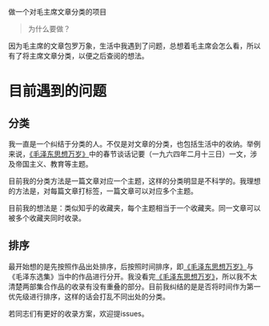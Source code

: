 做一个对毛主席文章分类的项目

> 为什么要做？

因为毛主席的文章包罗万象，生活中我遇到了问题，总想着毛主席会怎么看，所以有了将主席文章分类，以便之后查阅的想法。

# 目前遇到的问题

## 分类

我一直是一个纠结于分类的人。不仅是对文章的分类，也包括生活中的收纳。举例来说，[《毛泽东思想万岁》](https://www.marxists.org/chinese/maozedong/1968/index.htm)中的春节谈话记要（一九六四年二月十三日）一文，涉及帝国主义、教育等主题。

目前我的分类方法是一篇文章对应一个主题，这样的分类明显是不科学的。我理想的方法是，对每篇文章打标签，一篇文章可以对应多个主题。

目前我的想法是：类似知乎的收藏夹，每个主题相当于一个收藏夹。同一文章可以被多个收藏夹同时收录。



## 排序

最开始想的是先按照作品出处排序，后按照时间排序，即[《毛泽东思想万岁》](https://www.marxists.org/chinese/maozedong/1968/index.htm)与《毛泽东选集》当中的作品进行分开。我没看完[《毛泽东思想万岁》](https://www.marxists.org/chinese/maozedong/1968/index.htm)，所以我不太清楚两部集合作品的收录有没有重叠的部分。目前我纠结的是是否将时间作为第一优先级进行排序，这样的话会打乱不同出处的分类。

若同志们有更好的收录方案，欢迎提issues。
